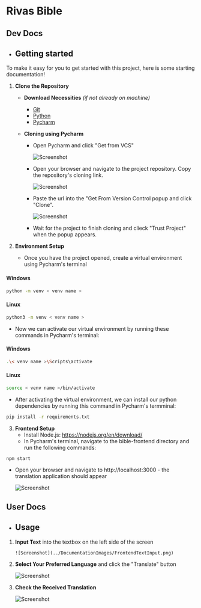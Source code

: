 # Rivas Bible

## Dev Docs
- ## Getting started

To make it easy for you to get started with this project, here is some starting documentation!

1. **Clone the Repository**
    -  **Download Necessities** *(if not already on machine)*
        - [Git](https://github.com/git-guides/install-git) 
        - [Python](https://www.python.org/downloads/) 
        - [Pycharm](https://www.jetbrains.com/pycharm/download/)  
        
    -  **Cloning using Pycharm**
        - Open Pycharm and click "Get from VCS"  

          ![Screenshot](../DocumentationImages/GetFromVCS.png)

        - Open your browser and navigate to the project repository. Copy the repository's cloning link.  

            ![Screenshot](../DocumentationImages/CloneLink.png)

        - Paste the url into the "Get From Version Control popup and click "Clone". 

          ![Screenshot](../DocumentationImages/PycharmCloneRepo.png)

        - Wait for the project to finish cloning and clieck "Trust Project" when the popup appears.
  
2. **Environment Setup**
    - Once you have the project opened, create a virtual environment using Pycharm's terminal


#### Windows
```bash
python -m venv < venv name >
```

#### Linux
```bash
python3 -m venv < venv name >
```


  - Now we can activate our virtual environment by running these commands in Pycharm's terminal:


#### Windows
```bash
.\< venv name >\Scripts\activate
```


#### Linux
```bash
source < venv name >/bin/activate
```


  - After activating the virtual environment, we can install our python dependencies by running this command in Pycharm's termminal: 
  

```bash
pip install -r requirements.txt
``` 


3. **Frontend Setup**
    - Install Node.js: https://nodejs.org/en/download/
	- In Pycharm's terminal, navigate to the bible-frontend directory and run the following commands:


```bash
npm start
```
	
  - Open your browser and navigate to http://localhost:3000 - the translation application should appear


    ![Screenshot](../DocumentationImages/FrontendOpen.png)


## User Docs
- ## Usage
1. **Input Text** into the textbox on the left side of the screen

       ![Screenshot](../DocumentationImages/FrontendTextInput.png)

2. **Select Your Preferred Language** and click the "Translate" button

      ![Screenshot](../DocumentationImages/FrontendInputChooseTranslation.png)

3. **Check the Received Translation**

      ![Screenshot](../DocumentationImages/FrontendTranslaionOutput.png)